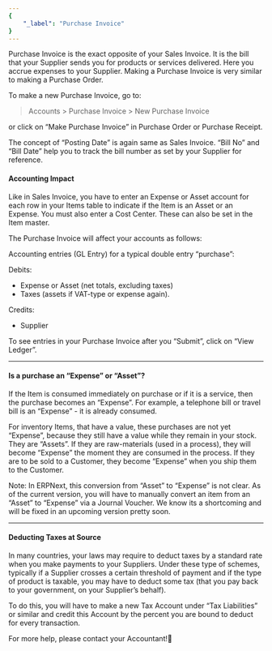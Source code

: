 ```yaml
---
{
	"_label": "Purchase Invoice"
}
---
```

Purchase Invoice is the exact opposite of your Sales Invoice. It is the bill that your Supplier sends you for products or services delivered. Here you accrue expenses to your Supplier. Making a Purchase Invoice is very similar to making a Purchase Order.

To make a new Purchase Invoice, go to:

> Accounts > Purchase Invoice > New Purchase Invoice

or click on “Make Purchase Invoice” in Purchase Order or Purchase Receipt.

The concept of “Posting Date” is again same as Sales Invoice. “Bill No” and “Bill Date” help you  to track the bill number as set by your Supplier for reference.

#### Accounting Impact

Like in Sales Invoice, you have to enter an Expense or Asset account for each row in your Items table to indicate if the Item is an Asset or an Expense. You must also enter a Cost Center.  These can also be set in the Item master.

The Purchase Invoice will affect your accounts as follows:

Accounting entries (GL Entry) for a typical double entry “purchase”:

Debits:

- Expense or Asset (net totals, excluding taxes)
- Taxes (assets if VAT-type or expense again).

Credits:

- Supplier

To see entries in your Purchase Invoice after you “Submit”, click on “View Ledger”.

---

#### Is a purchase an “Expense” or “Asset”?

If the Item is consumed immediately on purchase or if it is a service, then the purchase becomes an “Expense”. For example, a telephone bill or travel bill is an “Expense” - it is already consumed.

For inventory Items, that have a value, these purchases are not yet “Expense”, because they still have a value while they remain in your stock. They are “Assets”. If they are raw-materials (used in a process), they will become “Expense” the moment they are consumed in the process. If they are to be sold to a Customer, they become “Expense” when you ship them to the Customer.

Note: In ERPNext, this conversion from “Asset” to “Expense” is not clear. As of the current version, you will have to manually convert an item from an “Asset” to “Expense” via a Journal Voucher. We know its a shortcoming and will be fixed in an upcoming version pretty soon.

---

#### Deducting Taxes at Source

In many countries, your laws may require to deduct taxes by a standard rate when you make payments to your Suppliers. Under these type of schemes, typically if a Supplier crosses a certain threshold of payment and if the type of product is taxable, you may have to deduct some tax (that you pay back to your government, on your Supplier’s behalf).

To do this, you will have to make a new Tax Account under “Tax Liabilities” or similar and credit this Account by the percent you are bound to deduct for every transaction.

For more help, please contact your Accountant!